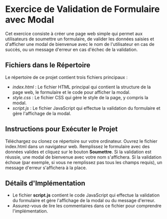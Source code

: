 # Exercice de Validation de Formulaire avec Modal

Cet exercice consiste à créer une page web simple qui permet aux utilisateurs de soumettre un formulaire, de valider les données saisies et d'afficher une modal de bienvenue avec le nom de l'utilisateur en cas de succès, ou un message d'erreur en cas d'échec de la validation.


## Fichiers dans le Répertoire

Le répertoire de ce projet contient trois fichiers principaux :

- *index.html* : Le fichier HTML principal qui contient la structure de la page web, le formulaire et le code pour afficher la modal.
- *style.css* : Le fichier CSS qui gère le style de la page, y compris la modal.
- *script.js* : Le fichier JavaScript qui effectue la validation du formulaire et gère l'affichage de la modal.


## Instructions pour Exécuter le Projet

Téléchargez ou clonez ce répertoire sur votre ordinateur.
Ouvrez le fichier index.html dans un navigateur web.
Remplissez le formulaire avec des données valides et cliquez sur le bouton **Soumettre**.
Si la validation est réussie, une modal de bienvenue avec votre nom s'affichera.
Si la validation échoue (par exemple, si vous ne remplissez pas tous les champs requis), un message d'erreur s'affichera à la place.


## Détails d'Implémentation

- Le fichier **script.js** contient le code JavaScript qui effectue la validation du formulaire et gère l'affichage de la modal ou du message d'erreur.
- Assurez-vous de lire les commentaires dans ce fichier pour comprendre l'implémentation.